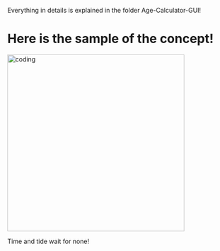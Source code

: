 Everything in details is explained in the folder Age-Calculator-GUI!

<h1 align="left">Here is the sample of the concept!</h1>
<img align="center" alt="coding" width="400" src="https://github.com/nrkkR/Python_Digital-Clock-GUI/tree/main/Digital%20Clock%20GUI">

<p alight="left">Time and tide wait for none!</p>












